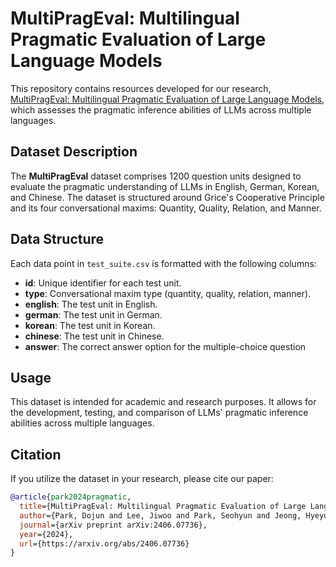 # MultiPragEval: Multilingual Pragmatic Evaluation of Large Language Models

This repository contains resources developed for our research, [MultiPragEval: Multilingual Pragmatic Evaluation of Large Language Models](https://arxiv.org/abs/2406.07736), which assesses the pragmatic inference abilities of LLMs across multiple languages.

## Dataset Description

The **MultiPragEval** dataset comprises 1200 question units designed to evaluate the pragmatic understanding of LLMs in English, German, Korean, and Chinese. The dataset is structured around Grice's Cooperative Principle and its four conversational maxims: Quantity, Quality, Relation, and Manner.

## Data Structure

Each data point in `test_suite.csv` is formatted with the following columns:

* **id**: Unique identifier for each test unit.
* **type**: Conversational maxim type (quantity, quality, relation, manner).
* **english**: The test unit in English.
* **german**: The test unit in German.
* **korean**: The test unit in Korean.
* **chinese**: The test unit in Chinese.
* **answer**: The correct answer option for the multiple-choice question



## Usage

This dataset is intended for academic and research purposes. It allows for the development, testing, and comparison of LLMs' pragmatic inference abilities across multiple languages.

## Citation

If you utilize the dataset in your research, please cite our paper:

```bibtex
@article{park2024pragmatic,
  title={MultiPragEval: Multilingual Pragmatic Evaluation of Large Language Models},
  author={Park, Dojun and Lee, Jiwoo and Park, Seohyun and Jeong, Hyeyun and Koo, Youngeun and Hwang, Soonha and Park, Seonwoo and Lee, Sungeun},
  journal={arXiv preprint arXiv:2406.07736},
  year={2024},
  url={https://arxiv.org/abs/2406.07736}
}

